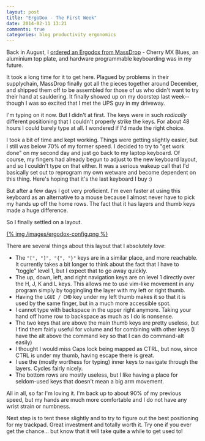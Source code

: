 ```yaml
---
layout: post
title: "ErgoDox - The First Week"
date: 2014-02-11 13:21
comments: true
categories: blog productivity ergonomics
---
```


Back in August, I [ordered an Ergodox from MassDrop](https://www.massdrop.com/buy/ergodox) - Cherry MX Blues, an aluminium top plate, and hardware programmable keyboarding was in my future.

It took a long time for it to get here.  Plagued by problems in their supplychain, MassDrop finally got all the pieces together around December, and shipped them off to be assembled for those of us who didn't want to try their hand at sauldering.  It finally showed up on my doorstep last week--though I was so excited that I met the UPS guy in my driveway.

I'm typing on it now.  But I didn't at first.  The keys were in such *radically* different positioning that I couldn't properly strike the keys.  For about 48 hours I could barely type at all.  I wondered if I'd made the right choice.

I took a bit of time and kept working.  Things were getting slightly easier, but I still was below 70% of my former speed.  I decided to try to "get work done" on my second day and just go back to my laptop keyboard.  Of course, my fingers had already begun to adjust to the new keyboard layout, and so I couldn't type on that either.  It was a serious wakeup call that I'd basically set out to reprogram my own wetware and become dependent on this thing.  Here's hoping that it's the last keyboard I buy :)

But after a few days I got very proficient.  I'm even faster at using this keyboard as an alternative to a mouse because I almost never have to pick my hands up off the home rows.  The fact that it has layers and thumb keys made a huge difference.

So I finally settled on a layout.

[{% img /images/ergodox-config.png %}](https://www.massdrop.com/ext/ergodox/?referer=MJEC7C&hash=405e45088c82b70e53e18da3739cd455) 

There are several things about this layout that I absolutely *love*:

* The `"[", "]", "{", "}"` keys are in a similar place, and more reachable.  It currently takes a bit longer to think about the fact that I have to "toggle" level 1, but I expect that to go away quickly.
* The up, down, left, and right navigation keys are on level 1 directly over the H, J, K and L keys.  This allows me to use vim-like movement in any program simply by toggingling the layer with my left or right thumb.
* Having the `LGUI / CMD` key under my left thumb makes it so that it is used by the same finger, but in a much more accessible spot.
* I cannot type with backspace in the upper right anymore.  Taking your hand off home row to backspace as much as I do is nonsense.
* The two keys that are above the main thumb keys are pretty useless, but I  find them fairly useful for volume and for combining with other keys (I have the alt above the command key so that I can do command-alt easily)
* I thought I would miss Caps lock being mapped as CTRL, but now, since CTRL is under my thumb, having escape there is great.
* I use the (mostly worthess for typing) inner keys to navigate through the layers. Cycles fairly nicely.
* The bottom rows are mostly useless, but I like having a place for seldom-used keys that doesn't mean a big arm movement.

All in all, so far I'm loving it.  I'm back up to about 90% of my previous speed, but my hands are much more comfortable and I do not have any wrist strain or numbness.

Next step is to tent these slightly and to try to figure out the best positioning for my trackpad.  Great investment and totally worth it.  Try one if you ever get the chance... but know that it will take quite a while to get used to!
